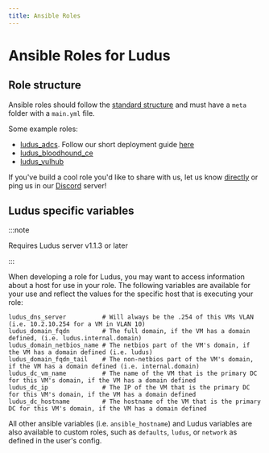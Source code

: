 ```yaml
---
title: Ansible Roles
---
```


# Ansible Roles for Ludus

## Role structure

Ansible roles should follow the [standard structure](https://docs.ansible.com/ansible/latest/playbook_guide/playbooks_reuse_roles.html#role-directory-structure) and must have a `meta` folder with a `main.yml` file.

Some example roles:

- [ludus_adcs](https://github.com/badsectorlabs/ludus_adcs). Follow our short deployment guide [here](https://docs.ludus.cloud/docs/Environment%20Guides/adcs)
- [ludus_bloodhound_ce](https://github.com/badsectorlabs/ludus_bloudhound_ce)
- [ludus_vulhub](https://github.com/badsectorlabs/ludus_vulhub)

If you've build a cool role you'd like to share with us, let us know [directly](mailto:info@badsectorlabs.com) or ping us in our [Discord](https://discord.gg/pZRTXjgEts) server!

## Ludus specific variables

:::note

Requires Ludus server v1.1.3 or later

:::

When developing a role for Ludus, you may want to access information about a host for use in your role.
The following variables are available for your use and reflect the values for the specific host that is executing your role:

```
ludus_dns_server          # Will always be the .254 of this VMs VLAN (i.e. 10.2.10.254 for a VM in VLAN 10)
ludus_domain_fqdn         # The full domain, if the VM has a domain defined, (i.e. ludus.internal.domain)
ludus_domain_netbios_name # The netbios part of the VM's domain, if the VM has a domain defined (i.e. ludus)
ludus_domain_fqdn_tail    # The non-netbios part of the VM's domain, if the VM has a domain defined (i.e. internal.domain)
ludus_dc_vm_name          # The name of the VM that is the primary DC for this VM's domain, if the VM has a domain defined
ludus_dc_ip               # The IP of the VM that is the primary DC for this VM's domain, if the VM has a domain defined
ludus_dc_hostname         # The hostname of the VM that is the primary DC for this VM's domain, if the VM has a domain defined
```

All other ansible variables (i.e. `ansible_hostname`) and Ludus variables are also available to custom roles, such as `defaults`, `ludus`, or `network` as defined in the user's config.
